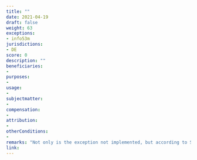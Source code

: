 ```yaml
---
title: ""
date: 2021-04-19
draft: false
weight: 63
exceptions:
- info53m
jurisdictions:
- DE
score: 0
description: "" 
beneficiaries:
- 
purposes: 
- 
usage:
- 
subjectmatter:
- 
compensation:
-
attribution: 
-
otherConditions: 
- 
remarks: "Not only is the exception not implemented, but according to Section 53(7) 'the realisation of plans and drafts of artistic works and the reconstruction of architectural works shall always be permissible only with the consent of the rightholder.'"
link: 
---
```

